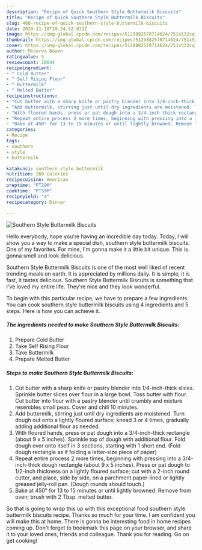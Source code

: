 ```yaml
---
description: "Recipe of Quick Southern Style Buttermilk Biscuits"
title: "Recipe of Quick Southern Style Buttermilk Biscuits"
slug: 460-recipe-of-quick-southern-style-buttermilk-biscuits
date: 2020-11-18T19:34:52.831Z
image: https://img-global.cpcdn.com/recipes/5129882578714624/751x532cq70/southern-style-buttermilk-biscuits-recipe-main-photo.jpg
thumbnail: https://img-global.cpcdn.com/recipes/5129882578714624/751x532cq70/southern-style-buttermilk-biscuits-recipe-main-photo.jpg
cover: https://img-global.cpcdn.com/recipes/5129882578714624/751x532cq70/southern-style-buttermilk-biscuits-recipe-main-photo.jpg
author: Minerva Bowen
ratingvalue: 5
reviewcount: 10644
recipeingredient:
- " Cold Butter"
- " Self Rising Flour"
- " Buttermilk"
- " Melted Butter"
recipeinstructions:
- "Cut butter with a sharp knife or pastry blender into 1/4-inch-thick slices. Sprinkle butter slices over flour in a large bowl. Toss butter with flour. Cut butter into flour with a pastry blender until crumbly and mixture resembles small peas. Cover and chill 10 minutes."
- "Add buttermilk, stirring just until dry ingredients are moistened. Turn dough out onto a lightly floured surface; knead 3 or 4 times, gradually adding additional flour as needed."
- "With floured hands, press or pat dough into a 3/4-inch-thick rectangle (about 9 x 5 inches). Sprinkle top of dough with additional flour. Fold dough over onto itself in 3 sections, starting with 1 short end. (Fold dough rectangle as if folding a letter-size piece of paper)"
- "Repeat entire process 2 more times, beginning with pressing into a 3/4-inch-thick dough rectangle (about 9 x 5 inches). Press or pat dough to 1/2-inch thickness on a lightly floured surface; cut with a 2-inch round cutter, and place, side by side, on a parchment paper-lined or lightly greased jelly-roll pan. (Dough rounds should touch.)"
- "Bake at 450° for 13 to 15 minutes or until lightly browned. Remove from oven; brush with 2 Tbsp. melted butter."
categories:
- Recipe
tags:
- southern
- style
- buttermilk

katakunci: southern style buttermilk 
nutrition: 260 calories
recipecuisine: American
preptime: "PT29M"
cooktime: "PT59M"
recipeyield: "4"
recipecategory: Dinner

---
```



![Southern Style Buttermilk Biscuits](https://img-global.cpcdn.com/recipes/5129882578714624/751x532cq70/southern-style-buttermilk-biscuits-recipe-main-photo.jpg)

Hello everybody, hope you're having an incredible day today. Today, I will show you a way to make a special dish, southern style buttermilk biscuits. One of my favorites. For mine, I'm gonna make it a little bit unique. This is gonna smell and look delicious.

Southern Style Buttermilk Biscuits is one of the most well liked of recent trending meals on earth. It is appreciated by millions daily. It is simple, it is fast, it tastes delicious. Southern Style Buttermilk Biscuits is something that I've loved my entire life. They're nice and they look wonderful.




To begin with this particular recipe, we have to prepare a few ingredients. You can cook southern style buttermilk biscuits using 4 ingredients and 5 steps. Here is how you can achieve it.

<!--inarticleads1-->

##### The ingredients needed to make Southern Style Buttermilk Biscuits:

1. Prepare  Cold Butter
1. Take  Self Rising Flour
1. Take  Buttermilk
1. Prepare  Melted Butter




<!--inarticleads2-->

##### Steps to make Southern Style Buttermilk Biscuits:

1. Cut butter with a sharp knife or pastry blender into 1/4-inch-thick slices. Sprinkle butter slices over flour in a large bowl. Toss butter with flour. Cut butter into flour with a pastry blender until crumbly and mixture resembles small peas. Cover and chill 10 minutes.
1. Add buttermilk, stirring just until dry ingredients are moistened. Turn dough out onto a lightly floured surface; knead 3 or 4 times, gradually adding additional flour as needed.
1. With floured hands, press or pat dough into a 3/4-inch-thick rectangle (about 9 x 5 inches). Sprinkle top of dough with additional flour. Fold dough over onto itself in 3 sections, starting with 1 short end. (Fold dough rectangle as if folding a letter-size piece of paper)
1. Repeat entire process 2 more times, beginning with pressing into a 3/4-inch-thick dough rectangle (about 9 x 5 inches). Press or pat dough to 1/2-inch thickness on a lightly floured surface; cut with a 2-inch round cutter, and place, side by side, on a parchment paper-lined or lightly greased jelly-roll pan. (Dough rounds should touch.)
1. Bake at 450° for 13 to 15 minutes or until lightly browned. Remove from oven; brush with 2 Tbsp. melted butter.




So that is going to wrap this up with this exceptional food southern style buttermilk biscuits recipe. Thanks so much for your time. I am confident you will make this at home. There is gonna be interesting food in home recipes coming up. Don't forget to bookmark this page on your browser, and share it to your loved ones, friends and colleague. Thank you for reading. Go on get cooking!
